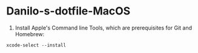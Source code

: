 # Danilo-s-dotfile-MacOS

1. Install Apple's Command line Tools, which are prerequisites for Git and Homebrew:
```
xcode-select --install
```